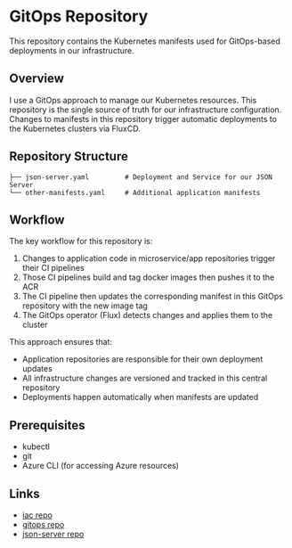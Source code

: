 # GitOps Repository

This repository contains the Kubernetes manifests used for GitOps-based deployments in our infrastructure.

## Overview

I use a GitOps approach to manage our Kubernetes resources. This repository is the single source of truth for our infrastructure configuration. Changes to manifests in this repository trigger automatic deployments to the Kubernetes clusters via FluxCD.

## Repository Structure

```
├── json-server.yaml         # Deployment and Service for our JSON Server
└── other-manifests.yaml     # Additional application manifests

```

## Workflow

The key workflow for this repository is:

1. Changes to application code in microservice/app repositories trigger their CI pipelines
2. Those CI pipelines build and tag docker images then pushes it to the ACR
3. The CI pipeline then updates the corresponding manifest in this GitOps repository with the new image tag
4. The GitOps operator (Flux) detects changes and applies them to the cluster

This approach ensures that:
- Application repositories are responsible for their own deployment updates
- All infrastructure changes are versioned and tracked in this central repository
- Deployments happen automatically when manifests are updated


## Prerequisites

- kubectl
- git
- Azure CLI (for accessing Azure resources)

## Links
- [iac repo](https://github.com/fabremartin/iac)
- [gitops repo](https://github.com/fabremartin/gitops)
- [json-server repo](https://github.com/fabremartin/json-server)